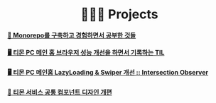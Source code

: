 <h1 align="center">👩🏻‍💻 Projects</h1>

#### [📁 Monorepo를 구축하고 경험하면서 공부한 것들](https://github.com/mireyhgnay/fe-monorepo)

#### [🖥️ 티몬 PC 메인 홈 브라우저 성능 개선을 하면서 기록하는 TIL](https://github.com/mireyhgnay/browser-performance-upgrade)

#### [🖥️ 티몬 PC 메인홈 LazyLoading & Swiper 개선 :: Intersection Observer](https://hyerimiya.notion.site/PC-LazyLoading-Swiper-Intersection-Observer-74af46e9d9bf4d7998546e35ecbae9e4?pvs=4)

#### [🎨 티몬 서비스 공통 컴포넌트 디자인 개편](https://hyerimiya.notion.site/5975ea18cc0b46a0b6aab69af82027a6?pvs=4)
